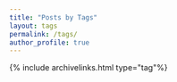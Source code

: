 ```yaml
---
title: "Posts by Tags"
layout: tags
permalink: /tags/
author_profile: true
---
```

{% include archivelinks.html type="tag"%}